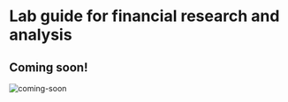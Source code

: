 # Lab guide for financial research and analysis

## Coming soon!

![coming-soon](../../../images/coming-soon.jpg)